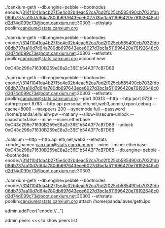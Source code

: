 ./canxium-geth --db.engine=pebble --bootnodes enode://314f1041da4b27f5e4c02b4eac52ca7bd2f025cb585490cb7032fdb08db737aa10d7d64a780db697643ece6027d3bc1a511696420e76192648c0d2d74d099c73@boot.canxium.net:30303 --ethstats poolkh:canxium@stats.canxium.org

./canxium-geth --db.engine=pebble --bootnodes enode://314f1041da4b27f5e4c02b4eac52ca7bd2f025cb585490cb7032fdb08db737aa10d7d64a780db697643ece6027d3bc1a511696420e76192648c0d2d74d099c73@boot.canxium.net:30303 --ethstats poolkh:canxium@stats.canxium.org account new

0xC43c296e71630B259eE8a2c36E1b54A3F7cB7D8B

./canxium-geth --db.engine=pebble --bootnodes enode://314f1041da4b27f5e4c02b4eac52ca7bd2f025cb585490cb7032fdb08db737aa10d7d64a780db697643ece6027d3bc1a511696420e76192648c0d2d74d099c73@boot.canxium.net:30303 --ethstats poolkh:canxium@stats.canxium.org --port 30313 --http --http.port 9726 --authrpc.port 8783 --http.api personal,eth,net,web3,admin,txpool,debug --cache=8000 --maxpeers 200 --syncmode full --password /home/panda/.elh/.elh-pw --nat any --allow-insecure-unlock --snapshot=false --mine --miner.etherbase 0xC43c296e71630B259eE8a2c36E1b54A3F7cB7D8B --unlock 0xC43c296e71630B259eE8a2c36E1b54A3F7cB7D8B

./calcium --http --http.api eth,net,web3 --ethstats <node_name>:canxium@stats.canxium.org --mine --miner.etherbase 0xC43c296e71630B259eE8a2c36E1b54A3F7cB7D8B --db.engine=pebble --bootnodes enode://314f1041da4b27f5e4c02b4eac52ca7bd2f025cb585490cb7032fdb08db737aa10d7d64a780db697643ece6027d3bc1a511696420e76192648c0d2d74d099c73@boot.canxium.net:30303

./canxium-geth --db.engine=pebble --bootnodes enode://314f1041da4b27f5e4c02b4eac52ca7bd2f025cb585490cb7032fdb08db737aa10d7d64a780db697643ece6027d3bc1a511696420e76192648c0d2d74d099c73@boot.canxium.net:30303 --ethstats poolkh:canxium@stats.canxium.org attach /home/panda/.aves/geth.ipc

admin.addPeer("enode://...")



admin.peers <<< to show peers list
